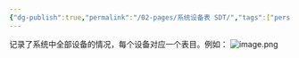```yaml
---
{"dg-publish":true,"permalink":"/02-pages/系统设备表 SDT/","tags":["personal/blog","os"]}
---
```


记录了系统中全部设备的情况，每个设备对应一个表目。例如：
![image.png](https://yelanyanyu-img-bed.oss-cn-hangzhou.aliyuncs.com/img/blog/2024/08/20240809105719.png)

